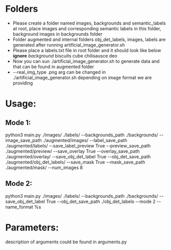 # Folders
* Please create a folder named images, backgrounds and semantic_labels at root, place images and corresponding semantic labels in this folder, background images in backgrounds folder
* Folder augmented and internal folders obj_det_labels, images, labels are generated after running artificial_image_generator.sh
* Please place a labels.txt file in root folder and it should look like below
__ignore__
_background_
biscuits
cube
chilisausce
deo
* Now you can sun ./artificial_image_generator.sh to generate data and that can be found in augmented folder
* --real_img_type .png arg can be changed in ./artificial_image_generator.sh depending on image format we are providing

# Usage:

## Mode 1:
python3 main.py ./images/ ./labels/ --backgrounds_path ./backgrounds/ --image_save_path ./augmented/images/ --label_save_path ./augmented/labels/ --save_label_preview True --preview_save_path ./augmented/preview/ --save_overlay True --overlay_save_path ./augmented/overlay/ --save_obj_det_label True --obj_det_save_path ./augmented/obj_det_labels/ --save_mask True --mask_save_path ./augmented/mask/ --num_images 8

## Mode 2:
python3 main.py ./images/ ./labels/ --backgrounds_path ./backgrounds/ --save_obj_det_label True --obj_det_save_path ./obj_det_labels --mode 2 --name_format %s

# Parameters:
description of arguments could be found in arguments.py
